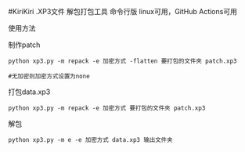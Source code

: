 #KiriKiri .XP3文件 解包打包工具 命令行版 linux可用，GitHub Actions可用

使用方法

制作patch 
```
python xp3.py -m repack -e 加密方式 -flatten 要打包的文件夾 patch.xp3

#无加密则加密方式设置为none
```

打包data.xp3
```
python xp3.py -m repack -e 加密方式 要打包的文件夾 patch.xp3
```

解包

```
python xp3.py -m e -e 加密方式 data.xp3 输出文件夹
```
